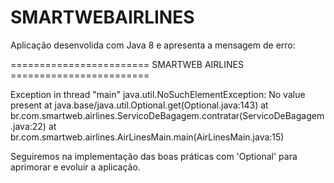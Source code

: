 # SMARTWEBAIRLINES

Aplicação desenvolida com Java 8 e apresenta a mensagem de erro:

======================== SMARTWEB AIRLINES ========================

Exception in thread "main" java.util.NoSuchElementException: No value present
	at java.base/java.util.Optional.get(Optional.java:143)
	at br.com.smartweb.airlines.ServicoDeBagagem.contratar(ServicoDeBagagem.java:22)
	at br.com.smartweb.airlines.AirLinesMain.main(AirLinesMain.java:15)

 Seguiremos na implementação das boas práticas com 'Optional' para aprimorar e evoluir a aplicação.
